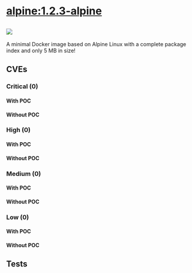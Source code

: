 # [alpine:1.2.3-alpine](https://hub.docker.com/_/alpine?tab=tags)
![](https://img.shields.io/static/v1?label=tag&message=1.2.3-alpine&color=blue)
---
<p>
A minimal Docker image based on Alpine Linux with a complete package index and only 5 MB in size!
</p>

## CVEs
### Critical (0)
#### With POC

#### Without POC


### High (0)
#### With POC

#### Without POC


### Medium (0)
#### With POC

#### Without POC


### Low (0)
#### With POC

#### Without POC


## Tests
